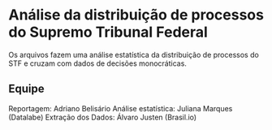 # Análise da distribuição de processos do Supremo Tribunal Federal

Os arquivos fazem uma análise estatística da distribuição de processos do STF e cruzam com dados de decisões monocráticas.

## Equipe
Reportagem: Adriano Belisário
Análise estatística: Juliana Marques (Datalabe)
Extração dos Dados: Álvaro Justen (Brasil.io)
